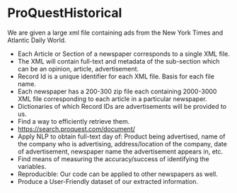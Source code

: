 # ProQuestHistorical

We are given a large xml file containing ads from the New York Times and Atlantic Daily World.

- Each Article or Section of a newspaper corresponds to a single XML file.
- The XML will contain full-text and metadata of the sub-section which can be an opinion, article, advertisement.
- Record Id is a unique identifier for each XML file. Basis for each file name.
- Each newspaper has a 200-300 zip file each containing 2000-3000 XML file corresponding to each article in a particular newspaper.
- Dictionaries of which Record IDs are advertisements will be provided to us.
- Find a way to efficiently retrieve them.
- https://search.proquest.com/document/
- Apply NLP to obtain full-text day of: Product being advertised, name of the company who is advertising, address/location of the company, date of advertisement, newspaper name the advertisement appears in, etc.
- Find means of measuring the accuracy/success of identifying the variables.
- Reproducible: Our code can be applied to other newspapers as well.
- Produce a User-Friendly dataset of our extracted information.
